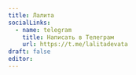 ```yaml
---
title: Лалита
socialLinks:
  - name: telegram
    title: Написать в Телеграм
    url: https://t.me/lalitadevata
draft: false
editor:
---
```

